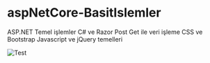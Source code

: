 # aspNetCore-BasitIslemler
 ASP.NET Temel işlemler
 C# ve Razor
 Post Get ile veri işleme
 CSS ve Bootstrap 
 Javascript ve jQuery temelleri

![Test](https://github.com/tbagriyanik/aspNetCore-BasitIslemler/blob/main/Screen%20Shot%2002-27-22%20at%2008.16%20PM.JPG)
